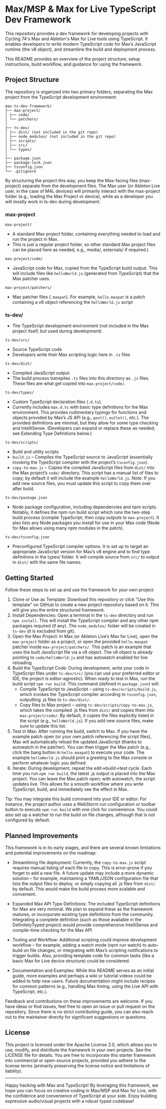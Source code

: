 # Max/MSP & Max for Live TypeScript Dev Framework

This repository provides a dev framework for developing projects with Cycling 74's Max and Ableton's Max for Live tools using TypeScript. It enables developers to write modern TypeScript code for Max’s JavaScript runtime (the v8 object), and streamline the build and deployment process.

This README provides an overview of the project structure, setup instructions, build workflow, and guidance for using the framework.

## Project Structure
The repository is organized into two primary folders, separating the Max project from the TypeScript development environment:

```
max-ts-dev-framework/
├── max-project/ 
│ ├── code/ 
│ └── patchers/ 
│ 
├── ts-dev/ 
│ ├── dist/ (not included in the git repo) 
│ ├── node_modules/ (not included in the git repo) 
│ ├── scripts/ 
│ ├── src/ 
│ └── types/ 
│ 
├── package.json 
├── package-lock.json 
├── tsconfig.json 
└── .gitignore
```


By structuring the project this way, you keep the Max-facing files (max-project) separate from the development files. The Max user (or Ableton Live user, in the case of M4L devices) will primarily interact with the max-project folder (e.g., loading the Max Project or device), while as a developer you will mostly work in ts-dev during development.

### max-project
`max-project/`
- A standard Max project folder, containing everything needed to load and run the project in Max.
- This is just a regular project folder, so other standard Max project files can be placed here as needed, e.g., media/, externals/ if required.)

`max-project/code/`
- JavaScript code for Max, copied from the TypeScript build output. This will include files like `helloWorld.js` (generated from TypeScript) that the Max patcher uses.

`max-project/patchers/`
- Max patcher files (`.maxpat`). For example, `hello.maxpat` is a patch containing a v8 object referencing the `helloWorld.js` script


### ts-dev/
- The TypeScript development environment (not included in the Max project itself, but used during development)

`ts-dev/src/`
- Source TypeScript code
- Developers write their Max scripting logic here in `.ts` files

`ts-dev/dist/`
- Compiled JavaScript output.
- The build process transpiles `.ts` files into this directory as `.js` files. These files are what get copied into `max-project/code/`.

`ts-dev/types/`
- Custom TypeScript declaration files (`.d.ts`).
- Currently includes `max.d.ts` with basic type definitions for the Max environment. This provides rudimentary typings for functions and objects provided by Max’s JS API (e.g., `post()`, `outlet()`, etc.). The provided definitions are minimal, but they allow for some type checking and IntelliSense. (Developers can expand or replace these as needed; see Extending Type Definitions below.)

`ts-dev/scripts/`
- Build and utility scripts
- `build.js` – Compiles the TypeScript source to JavaScript (essentially invoking the TypeScript compiler with the project’s `tsconfig.json`).
- `copy-to-max.js` – Copies the compiled JavaScript files from `dist/` into the Max project’s `code/` directory. This script has a manual list of files to copy; by default it will include the example `helloWorld.js`. Note: If you add new source files, you must update this script to copy them over after build.

`ts-dev/package.json`
- Node package configuration, including dependencies and npm scripts. Notably, it defines the npm run build script which runs the two-step build process (compile TypeScript, then copy outputs to `max-project`). It also lists any Node packages you install for use in your Max code (Node for Max allows using many npm modules in the patch).

`ts-dev/tsconfig.json`
- Preconfigured TypeScript compiler options. It is set up to target an appropriate JavaScript version for Max’s v8 engine and to find type definitions in the types/ folder. It will compile source from `src/` to output in `dist/` with the same file names.

## Getting Started
Follow these steps to set up and use the framework for your own project:
1. Clone or Use as Template: Download this repository or click "Use this template" on GitHub to create a new project repository based on it. This will give you the entire structured framework.
2. Install Dependencies: Open a terminal in the `ts-dev` directory and run `npm install`. This will install the TypeScript compiler and any other npm packages required (if any). The `node_modules/` folder will be created in `ts-dev` (it is excluded from git).
3. Open the Max Project: In Max (or Ableton Live’s Max for Live), open the `max-project` folder as a project, or open the provided `hello.maxpat` patcher inside `max-project/patchers/`. This patch is an example that uses the built JavaScript file via a v8 object. The v8 object is already pointing to `code/helloWorld.js` and has autowatch enabled for live reloading
4. Build the TypeScript Code: During development, write your code in TypeScript files under `ts-dev/src/` (you can use your preferred editor or IDE; the project is editor-agnostic). When ready to test in Max, run the build script `npm run build`. This command (defined in `package.json`) will:
    - Compile TypeScript to JavaScript – using `ts-dev/scripts/build.js`, which invokes the TypeScript compiler according to `tsconfig.json`, outputting .js files to `ts-dev/dist/`.
    - Copy files to Max project – using `ts-dev/scripts/copy-to-max.js`, which takes the compiled .js files from `dist/` and copies them into `max-project/code/`. By default, it copies the files explicitly listed in the script (e.g., `helloWorld.js`). If you add new source files, make sure to update this list.
5. Test in Max: After running the build, switch to Max. If you have the example patch open (or your own patch referencing the script files), Max will automatically reload the updated JavaScript (thanks to autowatch in the patcher). You can then trigger the Max patch (e.g., click the bang button in `hello.maxpat`) to execute your code. The example `helloWorld.js` should print a greeting to the Max console or perform whatever logic you defined.
6. Iterate: During development, repeat the edit→build→test cycle. Each time you run `npm run build`, the latest .js output is placed into the Max project. You can leave the Max patch open; with autowatch, the script updates live. This allows for a smooth workflow where you write TypeScript, build, and immediately see the effect in Max.

Tip: You may integrate this build command into your IDE or editor. For instance, the project author uses a WebStorm run configuration or toolbar button to execute `npm run build` with one click for convenience. You could also set up a watcher to run the build on file changes, although that is not configured by default.


## Planned Improvements
This framework is in its early stages, and there are several known limitations and potential improvements on the roadmap:

- Streamlining file deployment: Currently, the `copy-to-max.js` script requires manual listing of each file to copy. This is error-prone if you forget to add a new file. A future update may include a more dynamic solution – for example, maintaining a YAML/JSON configuration file that lists the output files to deploy, or simply copying all .js files from `dist/` by default. This would make the build process more scalable and convenient.

- Expanded Max API Type Definitions: The included TypeScript definitions for Max are very minimal. We plan to expand these as the framework matures, or incorporate existing type definitions from the community. Integrating a complete definition (such as those available in the DefinitelyTyped project) would provide comprehensive IntelliSense and compile-time checking for the Max API

- Tooling and Workflow: Additional scripting could improve development workflow – for example, adding a watch mode (npm run watch) to auto-build on file changes, or integrating with Max’s scripting notifications to trigger builds. Also, providing template code for common tasks (like a basic Max for Live device structure) could be considered.

- Documentation and Examples: While this README serves as an initial guide, more examples and perhaps a wiki or tutorial videos could be added to help new users. Future documentation might include recipes for common patterns (e.g., handling Max timing, using the Live API with TypeScript, etc.).

Feedback and contributions on these improvements are welcome. If you have ideas or find issues, feel free to open an issue or pull request on the repository. Since there is no strict contributing guide, you can also reach out to the maintainer directly for significant suggestions or questions.


## License
This project is licensed under the Apache License 2.0, which allows you to use, modify, and distribute the framework in your own projects. See the LICENSE file for details. You are free to incorporate this starter framework into commercial or open-source projects, provided you adhere to the license terms (primarily preserving the license notice and limitations of liability).


---

Happy hacking with Max and TypeScript! By leveraging this framework, we hope you can focus on creative coding in Max/MSP and Max for Live, with the confidence and convenience of TypeScript at your side. Enjoy building expressive audio/visual projects with a robust typed codebase!

